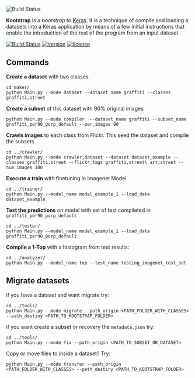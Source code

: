 ![Build Status](http://glaucomunsberg.com/wp-content/uploads/2017/09/kootstrap.png)

**Kootstrap** is a *bootstrap* to [Keras](https://keras.io/). It is a technique of compile and loading a datasets into a Keras application by means of a few initial instructions that enable the introduction of the rest of the program from an input dataset.

[![Build Status](https://travis-ci.org/glaucomunsberg/kootstrap.svg?branch=master)](https://travis-ci.org/glaucomunsberg/kootstrap) [![version](https://img.shields.io/github/release/glaucomunsberg/kootstrap/all.svg)](https://github.com/glaucomunsberg/kootstrap/)
[![license](https://img.shields.io/github/license/mashape/apistatus.svg?maxAge=2592000)](https://github.com/glaucomunsberg/kootstrap/blob/master/LICENSE)

## Commands 


**Create a dataset** with two classes.

    cd maker/
    python Main.py --mode dataset --dataset_name graffiti --classes graffiti,street
    
    
**Create a subset** of this dataset with 90% original images
    
    python Main.py --mode compiler  --dataset_name graffiti --subset_name graffiti_per90_porp_default --per_images 90

**Crawls images** to each class from Flickr. This seed the dataset and compile the subsets.
    
    cd ../crawler/
    python Main.py --mode crawler,dataset --dataset dataset_example --classes graffiti,street --flickr_tags graffiti,street\ art;street --num_images 100
    
**Execute a train** with finetuning in Imagenet Model

    cd ../trainer/
    python Main.py --model_name model_example_1 --load_data dataset_example
    
**Test the predictions** on model with set of test compileted in `graffiti_per90_porp_default`

    cd ../tester/
    python Main.py --model_name model_example_1 --load_data graffiti_per90_porp_default

**Compile a 1-Top** with a histogram from test results:

	cd ../analyzer/
	python Main.py --model_name top --test_name testing_imagenet_test_set
	
## Migrate datasets

if you have a dataset and want migrate try:

	cd ../tools/
	python Main.py --mode migrate --path_origin <PATH_FOLDER_WITH_CLASSES> --path_destiny <PATH_TO_KOOTSTRAP_FOLDER> 
	
if you want create a subset or recovery the `metadata.json` try:

	cd ../tools/
	python Main.py --mode fix --path_origin <PATH_TO_SUBSET_OR_DATASET>
    
Copy or move files to inside a dataset? Try:
    
    python Main.py --mode transfer --path_origin <PATH_FOLDER_WITH_CLASSES> --path_destiny <PATH_TO_KOOTSTRAP_FOLDER> 
    